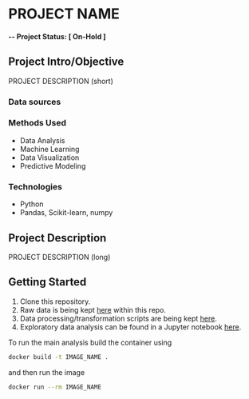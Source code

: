 # PROJECT NAME

#### -- Project Status: [ On-Hold ]

## Project Intro/Objective
PROJECT DESCRIPTION (short)

<!--
### Collaborators
|Name     |  Github Page   |  Personal Website  |
|---------|-----------------|--------------------|
|Nicolas Chagnet | [NicolasChagnet](https://github.com/NicolasChagnet)| [nicolaschagnet.github.io](https://nicolaschagnet.github.io)  | -->

### Data sources

### Methods Used
* Data Analysis
* Machine Learning
* Data Visualization
* Predictive Modeling

### Technologies
* Python
* Pandas, Scikit-learn, numpy

## Project Description
PROJECT DESCRIPTION (long)


## Getting Started

1. Clone this repository.
2. Raw data is being kept [here](data/raw) within this repo.
3. Data processing/transformation scripts are being kept [here](src/).
4. Exploratory data analysis can be found in a Jupyter notebook [here](notebooks/0_Exploratory_Data_Analysis.ipynb).

To run the main analysis build the container using
```bash
docker build -t IMAGE_NAME .
```
and then run the image
```bash
docker run --rm IMAGE_NAME
```


<!-- ## Featured Notebooks/Analysis/Deliverables
* [Notebook/Markdown/Slide Deck Title](#)
* [Notebook/Markdown/Slide DeckTitle](#)
* [Blog Post](#) -->
